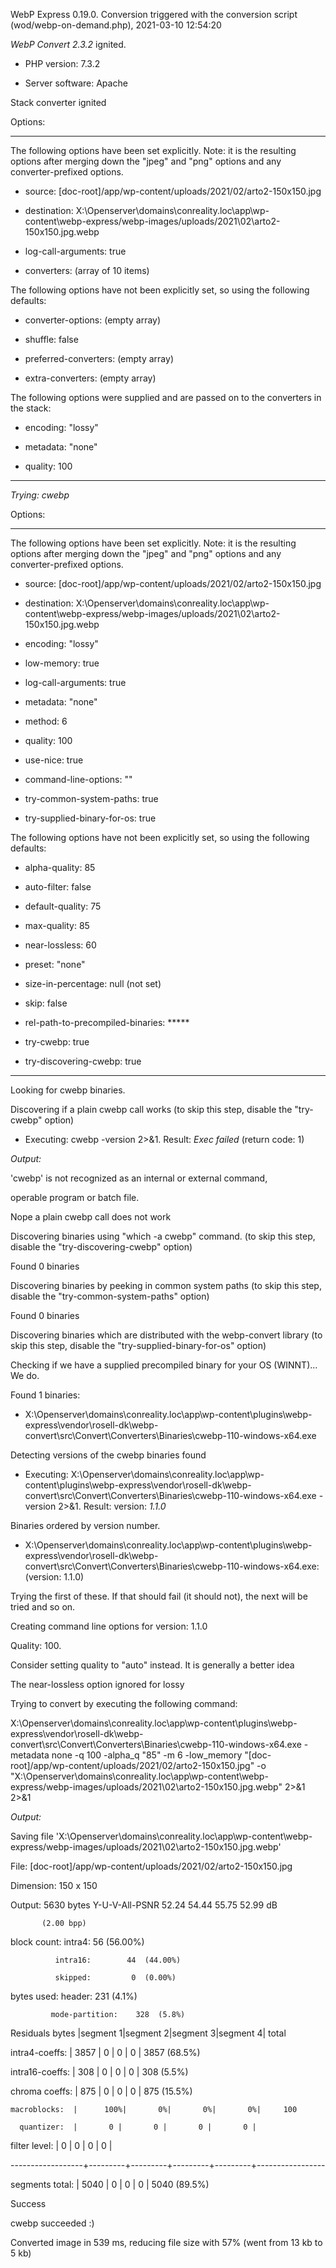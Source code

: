 WebP Express 0.19.0. Conversion triggered with the conversion script (wod/webp-on-demand.php), 2021-03-10 12:54:20

*WebP Convert 2.3.2*  ignited.
- PHP version: 7.3.2
- Server software: Apache

Stack converter ignited

Options:
------------
The following options have been set explicitly. Note: it is the resulting options after merging down the "jpeg" and "png" options and any converter-prefixed options.
- source: [doc-root]/app/wp-content/uploads/2021/02/arto2-150x150.jpg
- destination: X:\Openserver\domains\conreality.loc\app\wp-content\webp-express/webp-images/uploads/2021\02\arto2-150x150.jpg.webp
- log-call-arguments: true
- converters: (array of 10 items)

The following options have not been explicitly set, so using the following defaults:
- converter-options: (empty array)
- shuffle: false
- preferred-converters: (empty array)
- extra-converters: (empty array)

The following options were supplied and are passed on to the converters in the stack:
- encoding: "lossy"
- metadata: "none"
- quality: 100
------------


*Trying: cwebp* 

Options:
------------
The following options have been set explicitly. Note: it is the resulting options after merging down the "jpeg" and "png" options and any converter-prefixed options.
- source: [doc-root]/app/wp-content/uploads/2021/02/arto2-150x150.jpg
- destination: X:\Openserver\domains\conreality.loc\app\wp-content\webp-express/webp-images/uploads/2021\02\arto2-150x150.jpg.webp
- encoding: "lossy"
- low-memory: true
- log-call-arguments: true
- metadata: "none"
- method: 6
- quality: 100
- use-nice: true
- command-line-options: ""
- try-common-system-paths: true
- try-supplied-binary-for-os: true

The following options have not been explicitly set, so using the following defaults:
- alpha-quality: 85
- auto-filter: false
- default-quality: 75
- max-quality: 85
- near-lossless: 60
- preset: "none"
- size-in-percentage: null (not set)
- skip: false
- rel-path-to-precompiled-binaries: *****
- try-cwebp: true
- try-discovering-cwebp: true
------------

Looking for cwebp binaries.
Discovering if a plain cwebp call works (to skip this step, disable the "try-cwebp" option)
- Executing: cwebp -version 2>&1. Result: *Exec failed* (return code: 1)

*Output:* 
'cwebp' is not recognized as an internal or external command,
operable program or batch file.

Nope a plain cwebp call does not work
Discovering binaries using "which -a cwebp" command. (to skip this step, disable the "try-discovering-cwebp" option)
Found 0 binaries
Discovering binaries by peeking in common system paths (to skip this step, disable the "try-common-system-paths" option)
Found 0 binaries
Discovering binaries which are distributed with the webp-convert library (to skip this step, disable the "try-supplied-binary-for-os" option)
Checking if we have a supplied precompiled binary for your OS (WINNT)... We do.
Found 1 binaries: 
- X:\Openserver\domains\conreality.loc\app\wp-content\plugins\webp-express\vendor\rosell-dk\webp-convert\src\Convert\Converters\Binaries\cwebp-110-windows-x64.exe
Detecting versions of the cwebp binaries found
- Executing: X:\Openserver\domains\conreality.loc\app\wp-content\plugins\webp-express\vendor\rosell-dk\webp-convert\src\Convert\Converters\Binaries\cwebp-110-windows-x64.exe -version 2>&1. Result: version: *1.1.0*
Binaries ordered by version number.
- X:\Openserver\domains\conreality.loc\app\wp-content\plugins\webp-express\vendor\rosell-dk\webp-convert\src\Convert\Converters\Binaries\cwebp-110-windows-x64.exe: (version: 1.1.0)
Trying the first of these. If that should fail (it should not), the next will be tried and so on.
Creating command line options for version: 1.1.0
Quality: 100. 
Consider setting quality to "auto" instead. It is generally a better idea
The near-lossless option ignored for lossy
Trying to convert by executing the following command:
X:\Openserver\domains\conreality.loc\app\wp-content\plugins\webp-express\vendor\rosell-dk\webp-convert\src\Convert\Converters\Binaries\cwebp-110-windows-x64.exe -metadata none -q 100 -alpha_q "85" -m 6 -low_memory "[doc-root]/app/wp-content/uploads/2021/02/arto2-150x150.jpg" -o "X:\Openserver\domains\conreality.loc\app\wp-content\webp-express/webp-images/uploads/2021\02\arto2-150x150.jpg.webp" 2>&1 2>&1

*Output:* 
Saving file 'X:\Openserver\domains\conreality.loc\app\wp-content\webp-express/webp-images/uploads/2021\02\arto2-150x150.jpg.webp'
File:      [doc-root]/app/wp-content/uploads/2021/02/arto2-150x150.jpg
Dimension: 150 x 150
Output:    5630 bytes Y-U-V-All-PSNR 52.24 54.44 55.75   52.99 dB
           (2.00 bpp)
block count:  intra4:         56  (56.00%)
              intra16:        44  (44.00%)
              skipped:         0  (0.00%)
bytes used:  header:            231  (4.1%)
             mode-partition:    328  (5.8%)
 Residuals bytes  |segment 1|segment 2|segment 3|segment 4|  total
  intra4-coeffs:  |    3857 |       0 |       0 |       0 |    3857  (68.5%)
 intra16-coeffs:  |     308 |       0 |       0 |       0 |     308  (5.5%)
  chroma coeffs:  |     875 |       0 |       0 |       0 |     875  (15.5%)
    macroblocks:  |      100%|       0%|       0%|       0%|     100
      quantizer:  |       0 |       0 |       0 |       0 |
   filter level:  |       0 |       0 |       0 |       0 |
------------------+---------+---------+---------+---------+-----------------
 segments total:  |    5040 |       0 |       0 |       0 |    5040  (89.5%)

Success
cwebp succeeded :)

Converted image in 539 ms, reducing file size with 57% (went from 13 kb to 5 kb)
